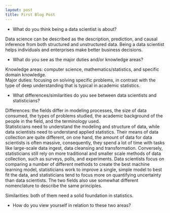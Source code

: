 ```yaml
---
layout: post
title: First Blog Post
---
```


- What do you think being a data scientist is about?  

Data science can be described as the description, prediction, and causal inference from both structured and unstructured data. Being a data scientist helps individuals and enterprises make better business decisions.

- What do you see as the major duties and/or knowledge areas?  

Knowledge areas: computer science, mathematics/statistics, and specific domain knowledge.  
Major duties: focusing on solving specific problems, in contrast with the type of deep understanding that is typical in academic statistics.

- What differences/similarities do you see between data scientists and statisticians?  

Differences: the fields differ in modeling processes, the size of data consumed, the types of problems studied, the academic background of the people in the field, and the terminology used.  
             Statisticians need to understand the modeling and structure of data, while data scientists need to understand applied statistics. Their means of data collection are quite different, on one hand, the amount of data for data scientists is often massive, consequently, they spend a lot of time with tasks like large-scale data ingest, data cleansing and transformation. Conversely, statisticians still rely on more traditional and smaller scale methods of data collection, such as surveys, polls, and experiments. Data scientists focus on comparing a number of different methods to create the best machine learning model, statisticians work to improve a single, simple model to best fit the data, and statisticians tend to focus more on quantifying uncertainty than data scientists. The two fields also use somewhat different nomenclature to describe the same principles.
             
Similarities: both of them need a solid foundation in statistics.

- How do you view yourself in relation to these two areas?
